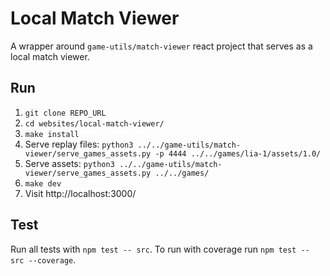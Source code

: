 # Local Match Viewer

A wrapper around `game-utils/match-viewer` react project that serves as a local match viewer.

## Run
1. `git clone REPO_URL`
2. `cd websites/local-match-viewer/`
3. `make install`
4. Serve replay files: `python3 ../../game-utils/match-viewer/serve_games_assets.py -p 4444 ../../games/lia-1/assets/1.0/`
5. Serve assets: `python3 ../../game-utils/match-viewer/serve_games_assets.py ../../games/`
6. `make dev`
7. Visit http://localhost:3000/

## Test
Run all tests with `npm test -- src`. 
To run with coverage run `npm test -- src --coverage`.
